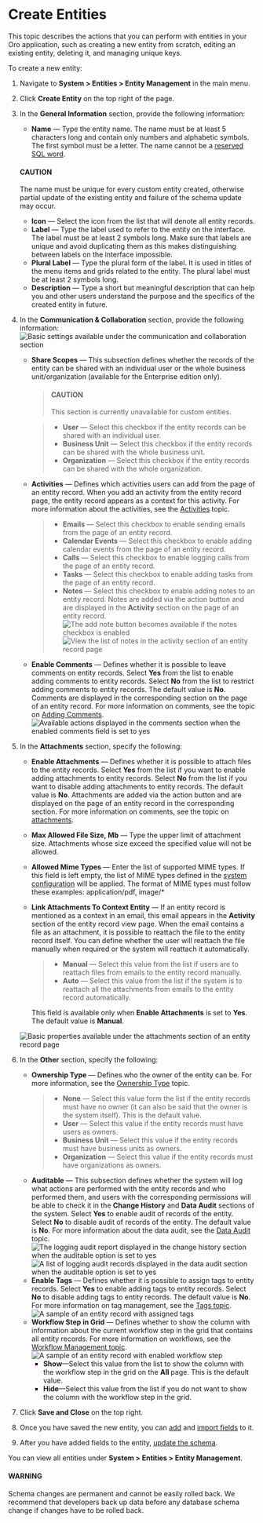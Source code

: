 <a id="admin-guide-create-entities"></a>

<a id="doc-entity-actions-create"></a>

# Create Entities

This topic describes the actions that you can perform with entities in your Oro application, such as creating a new entity from scratch, editing an existing entity, deleting it, and managing unique keys.

To create a new entity:

1. Navigate to **System > Entities > Entity Management** in the main menu.
2. Click **Create Entity** on the top right of the page.
3. In the **General Information** section, provide the following information:
   - **Name** — Type the entity name. The name must be at least 5 characters long and contain only numbers and alphabetic symbols. The first symbol must be a letter. The name cannot be a <a href="http://msdn.microsoft.com/en-us/library/ms189822.aspx" target="_blank">reserved SQL word</a>.

   #### CAUTION
   The name must be unique for every custom entity created, otherwise partial update of the existing entity and failure of the schema update may occur.

   - **Icon** — Select the icon from the list that will denote all entity records.
   - **Label** — Type the label used to refer to the entity on the interface. The label must be at least 2 symbols long. Make sure that labels are unique and avoid duplicating them as this makes distinguishing between labels on the interface impossible.
   - **Plural Label** — Type the plural form of the label. It is used in titles of the menu items and grids related to the entity. The plural label must be at least 2 symbols long.
   - **Description** — Type a short but meaningful description that can help you and other users understand the purpose and the specifics of the created entity in future.
4. In the **Communication & Collaboration** section, provide the following information:
   ![Basic settings available under the communication and collaboration section](user/img/system/entity_management/create_entity_communication_collaboration.png)
   - **Share Scopes** — This subsection defines whether the records of the entity can be shared with an individual user or the whole business unit/organization (available for the Enterprise edition only).
     > #### CAUTION
     > This section is currently unavailable for custom entities.

     > - **User** — Select this checkbox if the entity records can be shared with an individual user.
     > - **Business Unit** — Select this checkbox if the entity records can be shared with the whole business unit.
     > - **Organization** — Select this checkbox if the entity records can be shared with the whole organization.
   - **Activities** — Defines which activities users can add from the page of an entity record. When you add an activity from the entity record page, the entity record appears as a context for this activity. For more information about the activities, see the [Activities](../../activities/index.md#user-guide-activities) topic.
     > - **Emails** — Select this checkbox to enable sending emails from the page of an entity record.
     > - **Calendar Events** — Select this checkbox to enable adding calendar events from the page of an entity record.
     > - **Calls** — Select this checkbox to enable logging calls from the page of an entity record.
     > - **Tasks** — Select this checkbox to enable adding tasks from the page of an entity record.
     > - **Notes** — Select this checkbox to enable adding notes to an entity record. Notes are added via the action button and are displayed in the **Activity** section on the page of an entity record.
     >   ![The add note button becomes available if the notes checkbox is enabled](user/img/system/entity_management/entity_addnotes.png)![View the list of notes in the activity section of an entity record page](user/img/system/entity_management/entity_addnotes2.png)
   - **Enable Comments** — Defines whether it is possible to leave comments on entity records. Select **Yes** from the list to enable adding comments to entity records. Select **No** from the list to restrict adding comments to entity records. The default value is **No**. Comments are displayed in the corresponding section on the page of an entity record. For more information on comments, see the topic on [Adding Comments](../../getting-started/information-management/comments.md#user-guide-activities-comments).
     ![Available actions displayed in the comments section when the enabled comments field is set to `yes`](user/img/system/entity_management/entity_addcomment.png)
5. In the **Attachments** section, specify the following:
   - **Enable Attachments** — Defines whether it is possible to attach files to the entity records. Select **Yes** from the list if you want to enable adding attachments to entity records. Select **No** from the list if you want to disable adding attachments to entity records. The default value is **No**. Attachments are added via the action button and are displayed on the page of an entity record in the corresponding section. For more information on comments, see the topic on [attachments](../../getting-started/information-management/attachments.md#user-guide-activities-attachments).
   - **Max Allowed File Size, Mb** — Type the upper limit of attachment size. Attachments whose size exceed the specified value will not be allowed.
   - **Allowed Mime Types** — Enter the list of supported MIME types. If this field is left empty, the list of MIME types defined in the [system configuration](../configuration/system/general-setup/upload.md#configuration-guide-system-configuration-general-setup-sysconfig-upload-settings) will be applied. The format of MIME types must follow these examples: application/pdf, image/\*
   - **Link Attachments To Context Entity** — If an entity record is mentioned as a context in an email, this email appears in the **Activity** section of the entity record view page. When the email contains a file as an attachment, it is possible to reattach the file to the entity record itself. You can define whether the user will reattach the file manually when required or the system will reattach it automatically.
     > - **Manual** — Select this value from the list if users are to reattach files from emails to the entity record manually.
     > - **Auto** — Select this value from the list if the system is to reattach all the attachments from emails to the entity record automatically.

     This field is available only when **Enable Attachments** is set to **Yes**. The default value is **Manual**.

   ![Basic properties available under the attachments section of an entity record page](user/img/system/entity_management/entity_create3.png)
6. In the **Other** section, specify the following:
   - **Ownership Type** — Defines who the owner of the entity can be. For more information, see the [Ownership Type](../user-management/roles/index.md#user-guide-user-management-permissions-ownership-type) topic.
     > - **None** — Select this value form the list if the entity records must have no owner (it can also be said that the owner is the system itself). This is the default value.
     > - **User** — Select this value if the entity records must have users as owners.
     > - **Business Unit** — Select this value if the entity records must have business units as owners.
     > - **Organization** — Select this value if the entity records must have organizations as owners.
   - **Auditable** — This subsection defines whether the system will log what actions are performed with the entity records and who performed them, and users with the corresponding permissions will be able to check it in the **Change History** and **Data Audit** sections of the system. Select **Yes** to enable audit of records of the entity. Select **No** to disable audit of records of the entity. The default value is **No**. For more information about the data audit, see the [Data Audit](../data-audit/index.md#user-guide-data-audit) topic.
     ![The logging audit report displayed in the change history section when the auditable option is set to `yes`](user/img/system/entity_management/entity_change_history.png)![A list of logging audit records displayed in the data audit section when the auditable option is set to `yes`](user/img/system/entity_management/data_audit.png)
   - **Enable Tags** — Defines whether it is possible to assign tags to entity records. Select **Yes** to enable adding tags to entity records. Select **No** to disable adding tags to entity records. The default value is  **No**. For more information on tag management, see the [Tags topic](../tags-management/index.md#admin-guide-tag-management).
     ![A sample of an entity record with assigned tags](user/img/system/entity_management/search_vip_1.png)
   - **Workflow Step in Grid** — Defines whether to show the column with information about the current workflow step in the grid that contains all entity records.  For more information on workflows, see the [Workflow Management topic](../workflows/index.md#doc-system-workflow-management).
     ![A sample of an entity record with enabled workflow step](user/img/system/entity_management/entity_showworkflowstep.png)
     - **Show**—Select this value from the list to show the column with the workflow step in the grid on the **All <Entity Name>** page. This is the default value.
     - **Hide**—Select this value from the list if you do not want to show the column with the workflow step in the grid.
7. Click **Save and Close** on the top right.
8. Once you have saved the new entity, you can [add](entity-fields/index.md#admin-guide-create-entity-fields) and [import fields](manage-entity-fields.md#admin-guide-import-entity-fields) to it.
9. After you have added fields to the entity, [update the schema](manage-entity-fields.md#admin-guide-update-schema).

You can view all entities under **System > Entities > Entity Management**.

#### WARNING
Schema changes are permanent and cannot be easily rolled back. We recommend that developers back up data before any database schema change if changes have to be rolled back.

<!-- fa-bars = fa-navicon -->
<!-- Ic Tiles is used as Set As Default in saved views, and as tiles in display layout options -->
<!-- IcPencil refers to Rename in Commerce and Inline Editing in CRM -->
<!-- Check mark in the square. -->
<!-- SortDesc is also used as drop-down arrow -->

